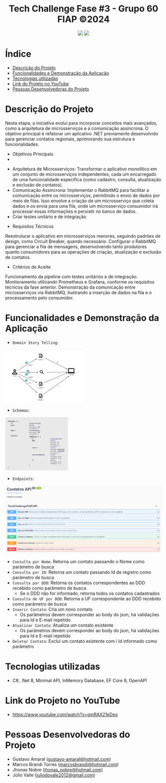 <!--# Título e Imagem de capa-->
<h1 align="center">Tech Challenge Fase #3 - Grupo 60 FIAP ©2024</h1> 
<!--  
![GitHub Org's stars](https://img.shields.io/github/stars/marcosbrandi/fiap?style=social)
![Badge em Desenvolvimento](http://img.shields.io/static/v1?label=STATUS&message=EM%20DESENVOLVIMENTO&color=GREEN&style=for-the-badge)
-->
<p align="center">
<img loading="lazy" src="https://img.shields.io/github/stars/marcosbrandi/fiap?style=social"/>
<img loading="lazy" src="http://img.shields.io/static/v1?label=STATUS&message=EM%20DESENVOLVIMENTO&color=GREEN&style=for-the-badge"/>
</p>
<!--
:construction: Projeto em construção :construction:
-->

# Índice 

<!--* [Título e Imagem de capa](#Título-e-Imagem-de-capa)-->
<!--* [Acesso ao Projeto](#acesso-ao-projeto)-->
<!--* [Badges](#badges)-->
<!--* [Status do Projeto](#status-do-Projeto)-->
<!--* [Licença](#licença)-->
<!--* [Conclusão](#conclusão)-->
<!--* [Pessoas Contribuidoras](#pessoas-contribuidoras)-->

* [Descrição do Projeto](#descrição-do-projeto)
* [Funcionalidades e Demonstração da Aplicação](#funcionalidades-e-demonstração-da-aplicação)
* [Tecnologias utilizadas](#tecnologias-utilizadas)
* [Link do Projeto no YouTube](#link-do-projeto-no-youtube)
* [Pessoas Desenvolvedoras do Projeto](#pessoas-desenvolvedoras-do-projeto)

<!--
# Badges
![Badge em Desenvolvimento](http://img.shields.io/static/v1?label=STATUS&message=EM%20DESENVOLVIMENTO&color=GREEN&style=for-the-badge)
-->

# Descrição do Projeto

Nesta etapa, a iniciativa evolui para incorporar conceitos mais avançados, como a arquitetura de microsserviços e a comunicação assíncrona. O objetivo principal é refatorar um aplicativo .NET previamente desenvolvido para gerenciar contatos regionais, aprimorando sua estrutura e funcionalidades.

* Objetivos Principais
* 
 - Arquitetura de Microsserviços: Transformar o aplicativo monolítico em um conjunto de microsserviços independentes, cada um encarregado de uma funcionalidade específica (como cadastro, consulta, atualização e exclusão de contatos).
 - Comunicação Assíncrona: Implementar o RabbitMQ para facilitar a comunicação entre os microsserviços, permitindo o envio de dados por meio de filas. Isso envolve a criação de um microsserviço que coleta dados e os envia para uma fila, onde um microsserviço consumidor irá processar essas informações e persistir no banco de dados.
 - Criar testes unitário e de integração

* Requisitos Técnicos

Reestruturar o aplicativo em microsserviços menores, seguindo padrões de design, como Circuit Breaker, quando necessário.
Configurar o RabbitMQ para gerenciar a fila de mensagens, desenvolvendo tanto produtores quanto consumidores para as operações de criação, atualização e exclusão de contatos.

* Critérios de Aceite

Funcionamento da pipeline com testes unitários e de integração.
Monitoramento utilizando Prometheus e Grafana, conforme os requisitos técnicos da fase anterior.
Demonstração da comunicação entre microsserviços via RabbitMQ, ilustrando a inserção de dados na fila e o processamento pelo consumidor.

# Funcionalidades e Demonstração da Aplicação

<!--
:hammer: 
![Domain Story Telling](https://github.com/marcosbrandi/FIAP/assets/7784571/b05b863c-ca48-4bfd-830c-8ac9ff26bdf9)
![Domain Story Telling](https://github.com/marcosbrandi/FIAP/blob/master/Docs/Domain%20Storytelling/Domain%20Story%20Telling.jpg)
![Domain Story Telling]
-->
- `Domain Story Telling`: 
<img loading="lazy" width="50%" height="50%" src="https://github.com/marcosbrandi/FIAP/blob/master/Docs/Domain%20Storytelling/Domain%20Story%20Telling.jpg"/>

- `Schemas`: 
<img loading="lazy" width="40%" height="40%" src="https://github.com/marcosbrandi/FIAP/blob/master/Docs/Domain%20Storytelling/Schemas.PNG"/>

- `Endpoints`: 
<img loading="lazy" width="100%" height="100%" src="https://github.com/marcosbrandi/FIAP/blob/master/Docs/Domain%20Storytelling/Endpoints.PNG"/>


- `Consulta por Nome`: Retorna um contato passando o Nome como parâmetro de busca
- `Consulta por ID`: Retorna um contato passando Id de registro como parâmetro de busca
- `Consulta por DDD`: Retorna os contatos correspondentes ao DDD recebido como parâmetro de busca
    - Se o DDD nâo for informado, retorna todos os contatos cadastrados
- `Consulta de UF por DDD`: Retorna a UF correspondente ao DDD recebido como parâmetro de busca
- `Inserir Contato`: Cria um novo contato
    - Os parâmetros devem corresponder ao body do json, há validações para Id e E-mail repetido
- `Atualizar Contato`: Atualiza um contato existente
    - Os parâmetros devem corresponder ao body do json, há validações para Id e E-mail repetido
- `Deletar Contato`: Exclui um contato existente com i Id informado como parâmetro



# Tecnologias utilizadas
- C#, .Net 8, Minimal API, InMemory Database, EF Core 8, OpenAPI

# Link do Projeto no YouTube
- https://www.youtube.com/watch?v=gmRAX21eDeo
<!--# Pessoas Contribuidoras-->

# Pessoas Desenvolvedoras do Projeto

- Gustavo Amaral (gustavo-amaral@hotmail.com)
- Marcos Brandi Torres (marcosbrandi@hotmail.com)
- Jhonas Nobre (jhonas_nobre@hotmail.com)
- Júlio Valle (juliodovale2012@gmail.com)

<!--# Licença-->

<!--# Conclusão-->

<!--* [Índice](#índice)-->

